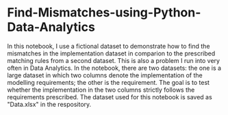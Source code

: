 # Find-Mismatches-using-Python-Data-Analytics
In this notebook, I use a fictional dataset to demonstrate how to find the mismatches in the implementation dataset in comparion to the prescribed matching rules from a second dataset. This is also a problem I run into very often in Data Analytics. In the notebook, there are two datasets: the one is a large dataset in which two columns denote the implementation of the modelling requirements; the other is the requirement. The goal is to test whether the implementation in the two columns strictly follows the requirements prescribed. The dataset used for this notebook is saved as "Data.xlsx" in the respository.
